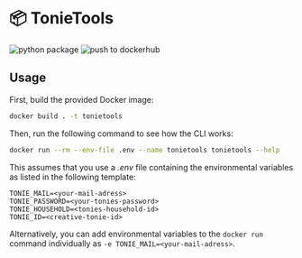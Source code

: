 # :package: TonieTools
![python package](https://github.com/floscha/tonietools/actions/workflows/github-actions.yml/badge.svg)
![push to dockerhub](https://github.com/floscha/tonietools/actions/workflows/push-to-dockerhub.yml/badge.svg)

## Usage

First, build the provided Docker image:
```bash
docker build . -t tonietools
```

Then, run the following command to see how the CLI works:

```bash
docker run --rm --env-file .env --name tonietools tonietools --help
```

This assumes that you use a *.env* file containing the environmental variables as listed in the following template:
```
TONIE_MAIL=<your-mail-adress>
TONIE_PASSWORD=<your-tonies-password>
TONIE_HOUSEHOLD=<tonies-household-id>
TONIE_ID=<creative-tonie-id>
```

Alternatively, you can add environmental variables to the `docker run` command individually as `-e TONIE_MAIL=<your-mail-adress>`. 
